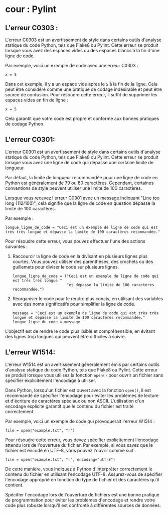# cour : Pylint 



## **L'erreur C0303 :**

L'erreur C0303 est un avertissement de style dans certains outils d'analyse statique du code Python, tels que Flake8 ou Pylint. Cette erreur se produit lorsque vous avez des espaces vides ou des espaces blancs à la fin d'une ligne de code.

Par exemple, voici un exemple de code avec une erreur C0303 :

```
x = 5

```

Dans cet exemple, il y a un espace vide après le `5` à la fin de la ligne. Cela peut être considéré comme une pratique de codage indésirable et peut être source de confusion. Pour résoudre cette erreur, il suffit de supprimer les espaces vides en fin de ligne :

```
x = 5

```

Cela garantit que votre code est propre et conforme aux bonnes pratiques de codage Python.


## **L'erreur C0301:**

L'erreur C0301 est un avertissement de style dans certains outils d'analyse statique du code Python, tels que Flake8 ou Pylint. Cette erreur se produit lorsque vous avez une ligne de code qui dépasse une certaine limite de longueur.

Par défaut, la limite de longueur recommandée pour une ligne de code en Python est généralement de 79 ou 80 caractères. Cependant, certaines conventions de style peuvent utiliser une limite de 100 caractères.

Lorsque vous recevez l'erreur C0301 avec un message indiquant "Line too long (112/100)", cela signifie que la ligne de code en question dépasse la limite de 100 caractères.

Par exemple :

```
longue_ligne_de_code = "Ceci est un exemple de ligne de code qui est très très longue et dépasse la limite de 100 caractères recommandée."

```

Pour résoudre cette erreur, vous pouvez effectuer l'une des actions suivantes :

1. Raccourcir la ligne de code en la divisant en plusieurs lignes plus courtes. Vous pouvez utiliser des parenthèses, des crochets ou des guillemets pour diviser le code sur plusieurs lignes.
    
    ```
    longue_ligne_de_code = ("Ceci est un exemple de ligne de code qui est très très longue "
                            "et dépasse la limite de 100 caractères recommandée.")
    
    ```
    
2. Réorganiser le code pour le rendre plus concis, en utilisant des variables avec des noms significatifs pour simplifier la ligne de code.
    
    ```
    message = "Ceci est un exemple de ligne de code qui est très très longue et dépasse la limite de 100 caractères recommandée."
    longue_ligne_de_code = message
    
    ```
    

L'objectif est de rendre le code plus lisible et compréhensible, en évitant des lignes trop longues qui peuvent être difficiles à suivre.


## **L'erreur W1514:**

L'erreur W1514 est un avertissement généralement émis par certains outils d'analyse statique du code Python, tels que Flake8 ou Pylint. Cette erreur se produit lorsque vous utilisez la fonction `open()` pour ouvrir un fichier sans spécifier explicitement l'encodage à utiliser.

Dans Python, lorsqu'un fichier est ouvert avec la fonction `open()`, il est recommandé de spécifier l'encodage pour éviter les problèmes de lecture et d'écriture de caractères spéciaux ou non ASCII. L'utilisation d'un encodage explicite garantit que le contenu du fichier est traité correctement.

Par exemple, voici un exemple de code qui provoquerait l'erreur W1514 :

```
file = open("example.txt", "r")

```

Pour résoudre cette erreur, vous devez spécifier explicitement l'encodage attendu lors de l'ouverture du fichier. Par exemple, si vous savez que le fichier est encodé en UTF-8, vous pouvez l'ouvrir comme suit :

```
file = open("example.txt", "r", encoding="utf-8")

```

De cette manière, vous indiquez à Python d'interpréter correctement le contenu du fichier en utilisant l'encodage UTF-8. Assurez-vous de spécifier l'encodage approprié en fonction du type de fichier et des caractères qu'il contient.

Spécifier l'encodage lors de l'ouverture de fichiers est une bonne pratique de programmation pour éviter les problèmes d'encodage et rendre votre code plus robuste lorsqu'il est confronté à différentes sources de données.